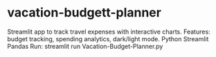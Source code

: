 # vacation-budgett-planner
Streamlit app to track travel expenses with interactive charts. Features: budget tracking, spending analytics, dark/light mode.  Python Streamlit Pandas  Run: streamlit run Vacation-Budget-Planner.py
